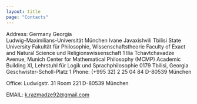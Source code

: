 ```yaml
---
layout: title
page: "Contacts"
---
```


Address:
       Germany                                                        Georgia                       
Ludwig-Maximilians-Universität München                           Ivane Javaxishvili Tbilisi State University
Fakultät für Philosophie, Wissenschaftstheorie                   Faculty of Exact and Natural Science
und Religionswissenschaft                                        1 Ilia Tchavtchavadze Avenue,
Munich Center for Mathematical Philosophy (MCMP)                 Academic Building XI,
Lehrstuhl für Logik und Sprachphilosophie                        0179 Tbilisi, Georgia
Geschwister-Scholl-Platz 1                                       Phone: (+995 32) 2 25 04 84
D-80539 München                                                   

Office:
Ludwigstr. 31
Room 221
D-80539 München

EMAIL: k.razmadze92@gmail.com
